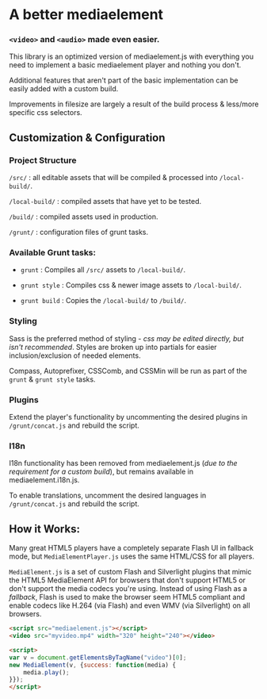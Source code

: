 # A better mediaelement

### `<video>` and `<audio>` made even easier.

This library is an optimized version of mediaelement.js with everything you need to implement a basic mediaelement player and nothing you don't.

Additional features that aren't part of the basic implementation can be easily added with a custom build.

Improvements in filesize are largely a result of the build process & less/more specific css selectors.

## Customization & Configuration

### Project Structure

`/src/` : all editable assets that will be compiled & processed into `/local-build/`.

`/local-build/` : compiled assets that have yet to be tested.

`/build/` : compiled assets used in production.

`/grunt/` : configuration files of grunt tasks.

### Available Grunt tasks:

 - `grunt` : Compiles all `/src/` assets to `/local-build/`.

 - `grunt style` : Compiles css & newer image assets to `/local-build/`.

 - `grunt build` : Copies the `/local-build/` to `/build/`.

### Styling

Sass is the preferred method of styling - *css may be edited directly, but isn't recommended*. Styles are broken up into partials for easier inclusion/exclusion of needed elements.

 Compass, Autoprefixer, CSSComb, and CSSMin will be run as part of the  `grunt` & `grunt style` tasks.

### Plugins

Extend the player's functionality by uncommenting the desired plugins in `/grunt/concat.js` and rebuild the script.

### I18n

I18n functionality has been removed from mediaelement.js (*due to the requirement for a custom build*), but remains available in mediaelement.i18n.js.

To enable translations, uncomment the desired languages in `/grunt/concat.js` and rebuild the script.

## How it Works:
Many great HTML5 players have a completely separate Flash UI in fallback mode, but `MediaElementPlayer.js` uses the same HTML/CSS for all players.

`MediaElement.js` is a set of custom Flash and Silverlight plugins that mimic the HTML5 MediaElement API for browsers that don't support HTML5 or don't support the media codecs you're using.
Instead of using Flash as a _fallback_, Flash is used to make the browser seem HTML5 compliant and enable codecs like H.264 (via Flash) and even WMV (via Silverlight) on all browsers.
```html
<script src="mediaelement.js"></script>
<video src="myvideo.mp4" width="320" height="240"></video>

<script>
var v = document.getElementsByTagName("video")[0];
new MediaElement(v, {success: function(media) {
	media.play();
}});
</script>
```
